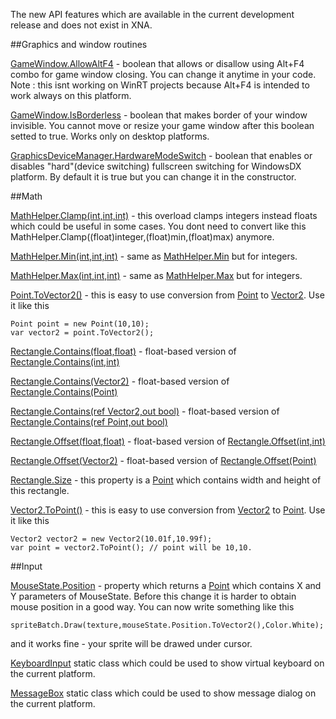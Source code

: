 The new API features which are available in the current development release and does not exist in XNA.

##Graphics and window routines

[GameWindow.AllowAltF4](http://www.monogame.net/documentation/?page=P_Microsoft_Xna_Framework_GameWindow_AllowAltF4) - boolean that allows or disallow using Alt+F4 combo for game window closing. You can change it anytime in your code. Note : this isnt working on WinRT projects because Alt+F4 is intended to work always on this platform.

[GameWindow.IsBorderless](http://www.monogame.net/documentation/?page=P_Microsoft_Xna_Framework_GameWindow_IsBorderless) - boolean that makes border of your window invisible. You cannot move or resize your game window after this boolean setted to true. Works only on desktop platforms.

[GraphicsDeviceManager.HardwareModeSwitch](http://www.monogame.net/documentation/?page=P_Microsoft_Xna_Framework_GraphicsDeviceManager_HardwareModeSwitch) - boolean that enables or disables "hard"(device switching) fullscreen switching for WindowsDX platform. By default it is true but you can change it in the constructor.

##Math

[MathHelper.Clamp(int,int,int)](http://www.monogame.net/documentation/?page=M_Microsoft_Xna_Framework_MathHelper_Clamp_1) - this overload clamps integers instead floats which could be useful in some cases. You dont need to convert like this MathHelper.Clamp((float)integer,(float)min,(float)max) anymore.

[MathHelper.Min(int,int,int)](http://www.monogame.net/documentation/?page=M_Microsoft_Xna_Framework_MathHelper_Min) - 
same as [MathHelper.Min](http://www.monogame.net/documentation/?page=M_Microsoft_Xna_Framework_MathHelper_Min_1) but for integers.

[MathHelper.Max(int,int,int)](http://www.monogame.net/documentation/?page=M_Microsoft_Xna_Framework_MathHelper_Max_1) - 
same as [MathHelper.Max](http://www.monogame.net/documentation/?page=M_Microsoft_Xna_Framework_MathHelper_Max) but for integers.

[Point.ToVector2()](http://www.monogame.net/documentation/?page=M_Microsoft_Xna_Framework_Point_ToVector2) - this is easy to use conversion from [Point](http://www.monogame.net/documentation/?page=T_Microsoft_Xna_Framework_Point) to [Vector2](http://www.monogame.net/documentation/?page=T_Microsoft_Xna_Framework_Vector2). Use it like this 
```
Point point = new Point(10,10);
var vector2 = point.ToVector2();
```
[Rectangle.Contains(float,float)](http://www.monogame.net/documentation/?page=M_Microsoft_Xna_Framework_Rectangle_Contains_5) - float-based version of [Rectangle.Contains(int,int)](http://www.monogame.net/documentation/?page=M_Microsoft_Xna_Framework_Rectangle_Contains_6)

[Rectangle.Contains(Vector2)](http://www.monogame.net/documentation/?page=M_Microsoft_Xna_Framework_Rectangle_Contains_2) - float-based version of [Rectangle.Contains(Point)](http://www.monogame.net/documentation/?page=M_Microsoft_Xna_Framework_Rectangle_Contains_7)

[Rectangle.Contains(ref Vector2,out bool)](http://www.monogame.net/documentation/?page=M_Microsoft_Xna_Framework_Rectangle_Contains_1) - float-based version of [Rectangle.Contains(ref Point,out bool)](http://www.monogame.net/documentation/?page=M_Microsoft_Xna_Framework_Rectangle_Contains_3)

[Rectangle.Offset(float,float)](http://www.monogame.net/documentation/?page=M_Microsoft_Xna_Framework_Rectangle_Offset_1) - float-based version of [Rectangle.Offset(int,int)](http://www.monogame.net/documentation/?page=M_Microsoft_Xna_Framework_Rectangle_Offset)

[Rectangle.Offset(Vector2)](http://www.monogame.net/documentation/?page=M_Microsoft_Xna_Framework_Rectangle_Offset_3) - float-based version of [Rectangle.Offset(Point)](http://www.monogame.net/documentation/?page=M_Microsoft_Xna_Framework_Rectangle_Offset_2)

[Rectangle.Size](http://www.monogame.net/documentation/?page=P_Microsoft_Xna_Framework_Rectangle_Size) - this property is a [Point](http://www.monogame.net/documentation/?page=T_Microsoft_Xna_Framework_Point) which contains width and height of this rectangle.

[Vector2.ToPoint()](http://www.monogame.net/documentation/?page=M_Microsoft_Xna_Framework_Vector2_ToPoint) - this is easy to use conversion from [Vector2](http://www.monogame.net/documentation/?page=T_Microsoft_Xna_Framework_Vector2) to [Point](http://www.monogame.net/documentation/?page=T_Microsoft_Xna_Framework_Point). Use it like this 

```
Vector2 vector2 = new Vector2(10.01f,10.99f);
var point = vector2.ToPoint(); // point will be 10,10.
```

##Input

[MouseState.Position](http://www.monogame.net/documentation/?page=P_Microsoft_Xna_Framework_Input_MouseState_Position) - property which returns a [Point](http://www.monogame.net/documentation/?page=T_Microsoft_Xna_Framework_Point) which contains X and Y parameters of MouseState. Before this change it is harder to obtain mouse position in a good way. You can now write something like this
```
spriteBatch.Draw(texture,mouseState.Position.ToVector2(),Color.White);
```
and it works fine - your sprite will be drawed under cursor.

[KeyboardInput](http://www.monogame.net/documentation/?page=T_Microsoft_Xna_Framework_Input_KeyboardInput) static class which could be used to show virtual keyboard on the current platform.

[MessageBox](http://www.monogame.net/documentation/?page=T_Microsoft_Xna_Framework_Input_MessageBox) static class which could be used to show message dialog on the current platform.

